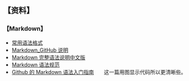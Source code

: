 ## 【资料】

### 【Markdown】
* [常用语法格式](https://github.com/BelKeithYe/Python-Notebook/blob/master/Markdown%20%E5%B8%B8%E7%94%A8%E8%AF%AD%E6%B3%95%E6%A0%BC%E5%BC%8F.md)
* [Markdown_GitHub 说明](https://guides.github.com/features/mastering-markdown/)
* [Markdown 完整语法说明中文版](http://wow.kuapp.com/markdown/)
* [Markdown 语法规范](https://github.com/hzlzh/1MarkDown)
* [Github 的 Markdown 语法入门指南](https://blog.csdn.net/beswkwangbo/article/details/48289727)&nbsp;&nbsp;&nbsp;&nbsp;&nbsp;&nbsp;&nbsp;这一篇用图显示代码所以更清晰些。


